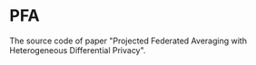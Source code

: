 # PFA

The source code of paper "Projected Federated Averaging with Heterogeneous Differential Privacy".

